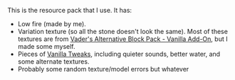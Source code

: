 This is the resource pack that I use. It has:
 - Low fire (made by me).
 - Variation texture (so all the stone doesn't look the same). Most of these textures are from [Vader's Alternative Block Pack - Vanilla Add-On](https://www.curseforge.com/minecraft/texture-packs/vaders-alternative-block-pack-vanilla-add-on), but I made some myself.
 - Pieces of [Vanilla Tweaks](https://vanillatweaks.net/picker/resource-packs/), including quieter sounds, better water, and some alternate textures.
 - Probably some random texture/model errors but whatever
